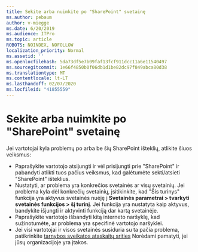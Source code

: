 ```yaml
---
title: Sekite arba nuimkite po "SharePoint" svetainę
ms.author: pebaum
author: v-miegge
ms.date: 6/20/2019
ms.audience: ITPro
ms.topic: article
ROBOTS: NOINDEX, NOFOLLOW
localization_priority: Normal
ms.assetid: ''
ms.openlocfilehash: 5da73df5e7b09faf13fcf911dcc11a6e11540497
ms.sourcegitcommit: 1e66f4850b0f06db1d1be82dc97f849abca80d38
ms.translationtype: MT
ms.contentlocale: lt-LT
ms.lasthandoff: 02/07/2020
ms.locfileid: "41855559"
---
```

# <a name="follow-or-un-follow-a-sharepoint-site"></a>Sekite arba nuimkite po "SharePoint" svetainę

Jei vartotojai kyla problemų po arba be šių SharePoint išteklių, atlikite šiuos veiksmus:

* Paprašykite vartotojo atsijungti ir vėl prisijungti prie "SharePoint" ir pabandyti atlikti tuos pačius veiksmus, kad galėtumėte sekti/atsieti "SharePoint" išteklius.
* Nustatyti, ar problema yra konkrečios svetainės ar visų svetainių. Jei problema kyla dėl konkrečių svetainių, įsitikinkite, kad "Šis turinys" funkcija yra aktyvus svetainės nuėję į **Svetainės parametrai > tvarkyti svetainės funkcijos > šį turinį**. Jei funkcija yra nustatyta kaip aktyvus, bandykite išjungti ir aktyvinti funkciją dar kartą svetainėje.
* Paprašykite vartotojo išbandyti kitą interneto naršyklę, kad sužinotumėte, ar problema yra specifinė vartotojo naršyklei.
* Jei visi vartotojai ir visos svetainės susiduria su ta pačia problema, patikrinkite [tarnybos sveikatos ataskaitų srities](https://admin.microsoft.com/AdminPortal/Home#/servicehealth) Norėdami pamatyti, jei jūsų organizacijoje yra įtakos.
